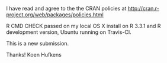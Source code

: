 I have read and agree to the the CRAN policies at
http://cran.r-project.org/web/packages/policies.html

R CMD CHECK passed on my local OS X install on R 3.3.1 and
R development version, Ubuntu running on Travis-CI.

This is a new submission.

Thanks! Koen Hufkens
